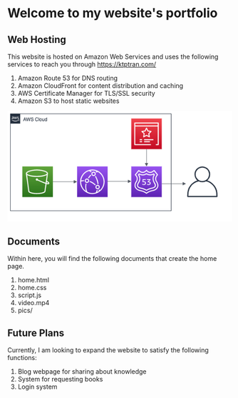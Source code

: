 # Welcome to my website's portfolio

## Web Hosting
This website is hosted on Amazon Web Services and uses the following services to reach you through https://ktptran.com/
1. Amazon Route 53 for DNS routing
2. Amazon CloudFront for content distribution and caching
3. AWS Certificate Manager for TLS/SSL security
4. Amazon S3 to host static websites

![Website Hosting Diagram](https://github.com/ktptran/my-portfolio/blob/master/pic/Hosting%20Website.png)

## Documents
Within here, you will find the following documents that create the home page.
1. home.html
2. home.css
3. script.js
4. video.mp4
5. pics/

## Future Plans
Currently, I am looking to expand the website to satisfy the following functions:
1. Blog webpage for sharing about knowledge
2. System for requesting books
3. Login system


